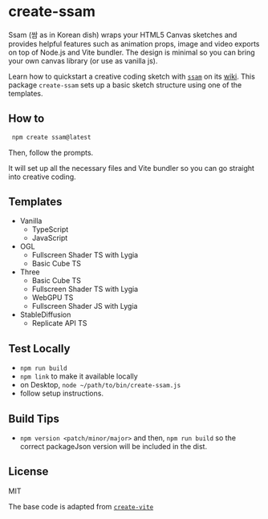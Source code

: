# create-ssam

Ssam (쌈 as in Korean dish) wraps your HTML5 Canvas sketches and provides helpful features such as animation props, image and video exports on top of Node.js and Vite bundler. The design is minimal so you can bring your own canvas library (or use as vanilla js).

Learn how to quickstart a creative coding sketch with [`ssam`](https://github.com/cdaein/ssam) on its [wiki](https://github.com/cdaein/ssam/wiki). This package `create-ssam` sets up a basic sketch structure using one of the templates.

## How to

```sh
 npm create ssam@latest
```

Then, follow the prompts.

It will set up all the necessary files and Vite bundler so you can go straight into creative coding.

## Templates

- Vanilla
  - TypeScript
  - JavaScript
- OGL
  - Fullscreen Shader TS with Lygia
  - Basic Cube TS
- Three
  - Basic Cube TS
  - Fullscreen Shader TS with Lygia
  - WebGPU TS
  - Fullscreen Shader JS with Lygia
- StableDiffusion
  - Replicate API TS

## Test Locally

- `npm run build`
- `npm link` to make it available locally
- on Desktop, `node ~/path/to/bin/create-ssam.js`
- follow setup instructions.

## Build Tips

- `npm version <patch/minor/major>` and then, `npm run build` so the correct packageJson version will be included in the dist.

## License

MIT

The base code is adapted from [`create-vite`](https://github.com/vitejs/vite/tree/main/packages/create-vite)
